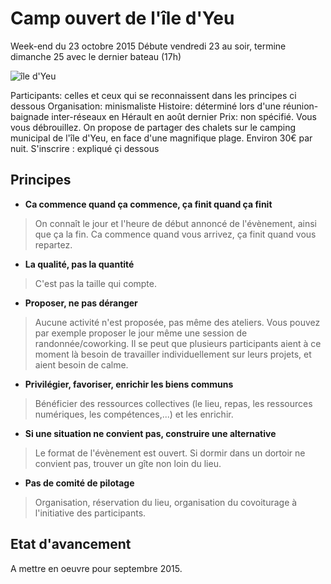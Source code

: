 # Camp ouvert de l'île d'Yeu 

Week-end du 23 octobre 2015
Débute vendredi 23 au soir, termine dimanche 25 avec le dernier bateau (17h)

![île d'Yeu](http://www.vendee-tourisme.com/media/iledyeu4__005704200_1545_27052015.jpg) 









Participants: celles et ceux qui se reconnaissent dans les principes ci dessous
Organisation: minismaliste
Histoire: déterminé lors d'une réunion-baignade inter-réseaux en Hérault en août dernier
Prix: non spécifié. Vous vous débrouillez. On propose de partager des chalets sur le camping municipal de l'île d'Yeu, en face d'une magnifique plage. Environ 30€ par nuit.
S'inscrire : expliqué çi dessous

## Principes

* **Ca commence quand ça commence, ça finit quand ça finit**

> On connaît le jour et l'heure de début annoncé de l'évènement, ainsi que ça la fin. Ca commence quand vous arrivez, ça finit quand vous repartez. 

* **La qualité, pas la quantité**

> C'est pas la taille qui compte.

* **Proposer, ne pas déranger**

> Aucune activité n'est proposée, pas même des ateliers. Vous pouvez par exemple proposer le jour même une session de randonnée/coworking. Il se peut que plusieurs participants aient à ce moment là besoin de travailler individuellement sur leurs projets, et aient besoin de calme.

* **Privilégier, favoriser, enrichir les biens communs**

> Bénéficier des ressources collectives (le lieu, repas, les ressources numériques, les compétences,...) et les enrichir. 

* **Si une situation ne convient pas, construire une alternative**

> Le format de l'évènement est ouvert. Si dormir dans un dortoir ne convient pas, trouver un gîte non loin du lieu. 

* **Pas de comité de pilotage**

> Organisation, réservation du lieu, organisation du covoiturage à l'initiative des participants.

## Etat d'avancement

A mettre en oeuvre pour septembre 2015.
